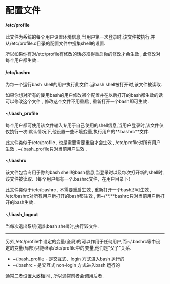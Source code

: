 # 配置文件

#### /etc/profile

此文件为系统的每个用户设置环境信息,当用户第一次登录时,该文件被执行.并从/etc/profile.d目录的配置文件中搜集shell的设置.

所以如果你有对/etc/profile有修改的话必须得重启你的修改才会生效 , 此修改对每个用户都生效 .

#### /etc/bashrc

为每一个运行bash shell的用户执行此文件.当bash shell被打开时,该文件被读取.

如果你想对所有的使用bash的用户修改某个配置并在以后打开的bash都生效的话可以修改这个文件 , 修改这个文件不用重启 , 重新打开一个bash即可生效 .

#### ~/.bash\_profile

每个用户都可使用该文件输入专用于自己使用的shell信息,当用户登录时,该文件仅仅执行一次!默认情况下,他设置一些环境变量,执行用户的**.bashrc**文件.

此文件类似于/etc/profile , 也是需要需要重启才会生效 , /etc/profile对所有用户生效 , ~/.bash\_profile只对当前用户生效 .

#### ~/.bashrc

该文件包含专用于你的bash shell的bash信息,当登录时以及每次打开新的shell时,该文件被读取.（每个用户都有一个.bashrc文件，在用户目录下）

此文件类似于/etc/bashrc , 不需要重启生效 , 重新打开一个bash即可生效 , /etc/bashrc对所有用户新打开的bash都生效 , 但~/**.**bashrc只对当前用户新打开的bash生效 .

#### ~/.bash\_logout

当每次退出系统\(退出bash shell\)时,执行该文件.

---

另外,/etc/profile中设定的变量\(全局\)的可以作用于任何用户,而~/.bashrc等中设定的变量\(局部\)只能继承/etc/profile中的变量,他们是"父子"关系.

* ~/.bash\_profile - 是交互式、login 方式进入bash 运行的
* ~/.bashrc - 是交互式 non-login 方式进入bash 运行的

通常二者设置大致相同 , 所以通常前者会调用后者 .


